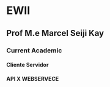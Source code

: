 # EWII
## Prof M.e Marcel Seiji Kay
### Current Academic  
#### Cliente Servidor
#### API X WEBSERVECE

